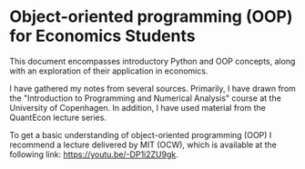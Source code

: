 # Object-oriented programming (OOP) for Economics Students
This document encompasses introductory Python and OOP concepts, along with an exploration of their application in economics.

I have gathered my notes from several sources. Primarily, I have drawn from the "Introduction to Programming and Numerical Analysis" course at the University of Copenhagen. In addition, I have used material from the QuantEcon lecture series. 

To get a basic understanding of object-oriented programming (OOP) I recommend a lecture delivered by MIT (OCW), which is available at the following link: https://youtu.be/-DP1i2ZU9gk.
